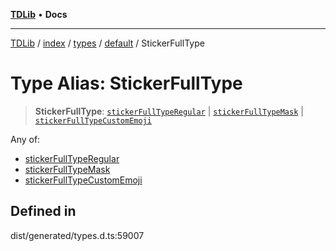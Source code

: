 [**TDLib**](../../../../../../README.md) • **Docs**

***

[TDLib](../../../../../../modules.md) / [index](../../../../../README.md) / [types](../../../README.md) / [default](../README.md) / StickerFullType

# Type Alias: StickerFullType

> **StickerFullType**: [`stickerFullTypeRegular`](stickerFullTypeRegular.md) \| [`stickerFullTypeMask`](stickerFullTypeMask.md) \| [`stickerFullTypeCustomEmoji`](stickerFullTypeCustomEmoji.md)

Any of:
- [stickerFullTypeRegular](stickerFullTypeRegular.md)
- [stickerFullTypeMask](stickerFullTypeMask.md)
- [stickerFullTypeCustomEmoji](stickerFullTypeCustomEmoji.md)

## Defined in

dist/generated/types.d.ts:59007
